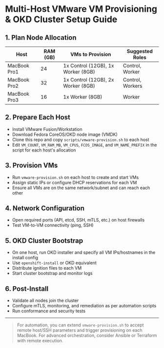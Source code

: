 # Multi-Host VMware VM Provisioning & OKD Cluster Setup Guide

## 1. Plan Node Allocation
| Host         | RAM (GB) | VMs to Provision         | Suggested Roles         |
|--------------|----------|-------------------------|------------------------|
| MacBook Pro1 | 24       | 1x Control (12GB), 1x Worker (8GB) | Control, Worker       |
| MacBook Pro2 | 32       | 1x Control (12GB), 2x Worker (8GB) | Control, Workers      |
| MacBook Pro3 | 16       | 1x Worker (8GB)         | Worker                 |

## 2. Prepare Each Host
- Install VMware Fusion/Workstation
- Download Fedora CoreOS/OKD node image (VMDK)
- Clone this repo and copy `scripts/vmware-provision.sh` to each host
- Edit `VM_COUNT`, `VM_RAM_MB`, `VM_CPUS`, `FCOS_IMAGE`, and `VM_NAME_PREFIX` in the script for each host's allocation

## 3. Provision VMs
- Run `vmware-provision.sh` on each host to create and start VMs
- Assign static IPs or configure DHCP reservations for each VM
- Ensure all VMs are on the same network/subnet and can reach each other

## 4. Network Configuration
- Open required ports (API, etcd, SSH, mTLS, etc.) on host firewalls
- Test VM-to-VM connectivity (ping, SSH)

## 5. OKD Cluster Bootstrap
- On one host, run OKD installer and specify all VM IPs/hostnames in the install config
- Use `openshift-install` or OKD equivalent
- Distribute ignition files to each VM
- Start cluster bootstrap and monitor logs

## 6. Post-Install
- Validate all nodes join the cluster
- Configure mTLS, monitoring, and remediation as per automation scripts
- Run conformance and security tests

---

> For automation, you can extend `vmware-provision.sh` to accept remote host/SSH parameters and trigger provisioning on each MacBook. For advanced orchestration, consider Ansible or Terraform with remote execution.
